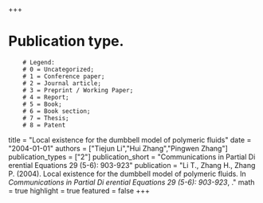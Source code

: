 +++
# Publication type.
        # Legend: 
        # 0 = Uncategorized; 
        # 1 = Conference paper; 
        # 2 = Journal article;
        # 3 = Preprint / Working Paper; 
        # 4 = Report; 
        # 5 = Book; 
        # 6 = Book section;
        # 7 = Thesis; 
        # 8 = Patent
title = "Local existence for the dumbbell model of polymeric fluids"
date = "2004-01-01"
authors = ["Tiejun Li","Hui Zhang","Pingwen Zhang"]
publication_types = ["2"]
publication_short = "Communications in Partial Di erential Equations 29 (5-6): 903-923"
publication = "Li T., Zhang H., Zhang P. (2004). Local existence for the dumbbell model of polymeric fluids. In _Communications in Partial Di erential Equations 29 (5-6): 903-923_, ."
math = true
highlight = true
featured = false
+++